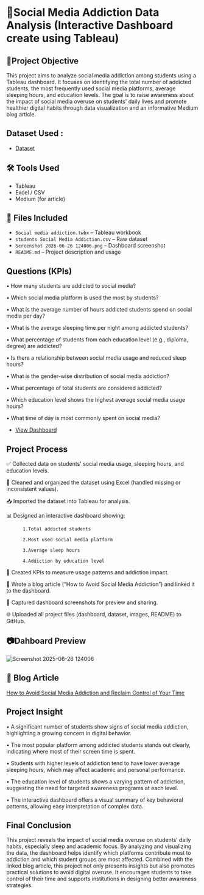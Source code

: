 # 📌Social Media Addiction Data Analysis (Interactive Dashboard create using Tableau)

## 🎯Project Objective
This project aims to analyze social media addiction among students using a Tableau dashboard. It focuses on identifying the total number of addicted students, the most frequently used social media platforms, average sleeping hours, and education levels. The goal is to raise awareness about the impact of social media overuse on students' daily lives and promote healthier digital habits through data visualization and an informative Medium blog article.

## Dataset Used : 
- <a href = "https://github.com/Ladeesha/Social-Media-Addiction-Analysis/blob/main/Students%20Social%20Media%20Addiction.csv">Dataset </a>

## 🛠 Tools Used
- Tableau
- Excel / CSV
- Medium (for article)
  
## 📁 Files Included
- `Social media addiction.twbx` – Tableau workbook
- `students Social Media Addiction.csv` – Raw dataset
- `Screenshot 2026-06-26 124006.png` – Dashboard screenshot
- `README.md` – Project description and usage
  
## Questions (KPIs)
•	How many students are addicted to social media?

•	Which social media platform is used the most by students?

•	What is the average number of hours addicted students spend on social media per day?

•	What is the average sleeping time per night among addicted students?

•	What percentage of students from each education level (e.g., diploma, degree) are addicted?

•	Is there a relationship between social media usage and reduced sleep hours?

•	What is the gender-wise distribution of social media addiction?

•	What percentage of total students are considered addicted?

•	Which education level shows the highest average social media usage hours?

•	What time of day is most commonly spent on social media?

- <a href = "https://github.com/Ladeesha/Social-Media-Addiction-Analysis/blob/main/Screenshot%202025-06-26%20124006.png"> View Dashboard </a>

## Project Process
✅ Collected data on students' social media usage, sleeping hours, and education levels.

🧹 Cleaned and organized the dataset using Excel (handled missing or inconsistent values).

📥 Imported the dataset into Tableau for analysis.

📊 Designed an interactive dashboard showing:

          1.Total addicted students
          
          2.Most used social media platform
          
          3.Average sleep hours
          
          4.Addiction by education level
          
📌 Created KPIs to measure usage patterns and addiction impact.

📝 Wrote a blog article (“How to Avoid Social Media Addiction”) and linked it to the dashboard.

💾 Captured dashboard screenshots for preview and sharing.

🌐 Uploaded all project files (dashboard, dataset, images, README) to GitHub.

## 📷Dahboard Preview 
![Screenshot 2025-06-26 124006](https://github.com/user-attachments/assets/faff0588-2e26-47a5-9cb1-c2dbd71904b5)

## 🔗 Blog Article
[How to Avoid Social Media Addiction and Reclaim Control of Your Time](https://medium.com/@shehanshikp/how-to-avoid-social-media-addiction-and-reclaim-control-of-your-time-67b2057d8ccc)

## Project Insight 

•	A significant number of students show signs of social media addiction, highlighting a growing concern in digital behavior.

•	The most popular platform among addicted students stands out clearly, indicating where most of their screen time is spent.

•	Students with higher levels of addiction tend to have lower average sleeping hours, which may affect academic and personal performance.

•	The education level of students shows a varying pattern of addiction, suggesting the need for targeted awareness programs at each level.

•	The interactive dashboard offers a visual summary of key behavioral patterns, allowing easy interpretation of complex data.

## Final Conclusion 
This project reveals the impact of social media overuse on students’ daily habits, especially sleep and academic focus. By analyzing and visualizing the data, the dashboard helps identify which platforms contribute most to addiction and which student groups are most affected. Combined with the linked blog article, this project not only presents insights but also promotes practical solutions to avoid digital overuse. It encourages students to take control of their time and supports institutions in designing better awareness strategies.






